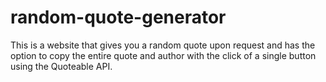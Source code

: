 # random-quote-generator
This is a website that gives you a random quote upon request and has the option to copy the entire quote and author with the click of a single button using the Quoteable API.
